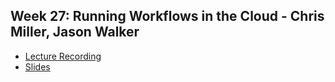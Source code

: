 ## Week 27: Running Workflows in the Cloud - Chris Miller, Jason Walker

- [Lecture Recording](https://wustl.box.com/s/tvrm14hog0dy4sj9r2odafnstio6hnrr)
- [Slides](cloud_workflows.pdf)

